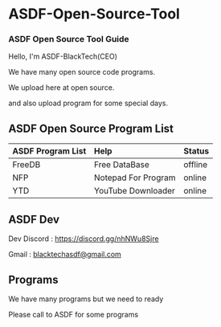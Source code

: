 # ASDF-Open-Source-Tool
### ASDF Open Source Tool Guide
Hello, I'm ASDF-BlackTech(CEO)

We have many open source code programs.

We upload here at open source.

and also upload program for some special days.

## ASDF Open Source Program List
|ASDF Program List|Help|Status|
|:---|:----|:----|
|FreeDB|Free DataBase|offline|
|NFP|Notepad For Program|online|
|YTD|YouTube Downloader|online|

## ASDF Dev
Dev Discord : https://discord.gg/nhNWu8Sjre

Gmail : blacktechasdf@gmail.com

## Programs
We have many programs but we need to ready

Please call to ASDF for some programs
